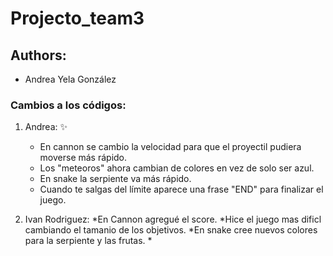 # Projecto_team3
## Authors:
- Andrea Yela González 




### Cambios a los códigos:

1. Andrea: :sparkles:
	* En cannon se cambio la velocidad para que el proyectil pudiera moverse más rápido.
	* Los "meteoros" ahora cambian de colores en vez de solo ser azul.
	* En snake la serpiente va más rápido.
	* Cuando te salgas del límite aparece una frase "END" para finalizar el juego.  
	
2. Ivan Rodriguez:
	*En Cannon agregué el score.
	*Hice el juego mas dificl cambiando el tamanio de los objetivos.
	*En snake cree nuevos colores para la serpiente y las frutas.
	*
